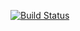 [![Build Status](https://travis-ci.org/ezhdanovskiy/BoostOptionsExample.svg?branch=master)](https://travis-ci.org/ezhdanovskiy/BoostOptionsExample)
